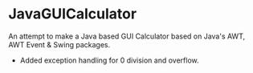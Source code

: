 # JavaGUICalculator
An attempt to make a Java based GUI Calculator based on Java's AWT, AWT Event & Swing packages. 
- Added exception handling for 0 division and overflow.
